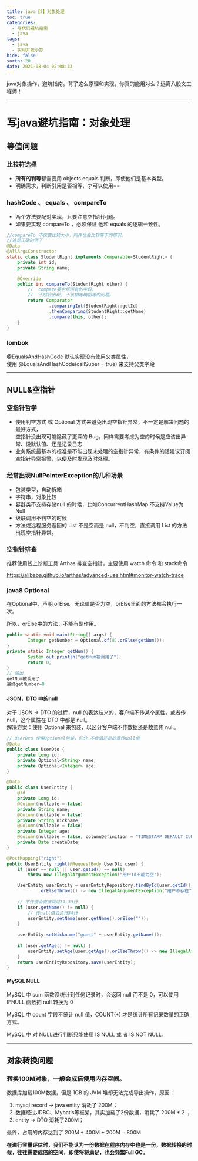 ```yaml
---
title: java【2】对象处理
toc: true
categories:
  - 写代码避坑指南
  - java
tags:
  - java
  - 实用开发小抄
hide: false
sortn: 20
date: 2021-08-04 02:08:33
---
```




java对象操作，避坑指南。背了这么原理和实现，你真的能用对么？远离八股文工程师！
<!-- more -->

------





# 写java避坑指南：对象处理



## 等值问题



### 比较符选择

- **所有的判等**都需要用 objects.equals 判断，即使他们是基本类型。
- 明确需求，判断引用是否相等，才可以使用==



### hashCode 、 equals 、 compareTo

- 两个方法要配对实现，且要注意空指针问题。
- 如果要实现 compareTo ，必须保证 他和 equals 的逻辑一致性。

```java
//compareTo 不仅要比较大小，同样也会比较等于的情况。
//这是正确的例子
@Data
@AllArgsConstructor
static class StudentRight implements Comparable<StudentRight> {
    private int id;
    private String name;

    @Override
    public int compareTo(StudentRight other) {
        //  compare要包括所有的字段，
        //  不然会出现, 不该相等确相等的问题。
        return Comparator
                .comparingInt(StudentRight::getId)
                .thenComparing(StudentRight::getName)
                .compare(this, other);
    }
}
```



### lombok

@EqualsAndHashCode 默认实现没有使用父类属性，<br>使用 @EqualsAndHashCode(callSuper = true) 来支持父类字段



------



## NULL&空指针



### 空指针哲学

- 使用判空方式 或 Optional 方式来避免出现空指针异常，不一定是解决问题的最好方式，<br>空指针没出现可能隐藏了更深的 Bug，同样需要考虑为空的时候是应该出异常、设默认值、还是记录日志
- 业务系统最基本的标准是不能出现未处理的空指针异常，有条件的话建议订阅空指针异常报警，以便及时发现及时处理。



### 经常出现NullPointerException的几种场景

- 包装类型，自动拆箱
- 字符串，对象比较
- 容器类不支持存储null 的时候，比如ConcurrentHashMap 不支持Value为Null
- 级联调用不判空的时候
- 方法或远程服务返回的 List 不是空而是 null，不判空，直接调用 List 的方法出现空指针异常。



### 空指针排查

推荐使用线上诊断工具 Arthas 排查空指针，主要使用 watch 命令 和 stack命令 

https://alibaba.github.io/arthas/advanced-use.html#monitor-watch-trace



### java8 Optional

在Optional中，声明 orElse。无论值是否为空，orElse里面的方法都会执行一次。

所以，orElse中的方法，不能有副作用。

```java
public static void main(String[] args) {
		Integer getNumber = Optional.of(8).orElse(getNum());
}
private static Integer getNum() {
		System.out.println("getNum被调用了");
		return 0;
}
// 输出
getNum被调用了
最终getNumber=8
```



#### JSON，DTO 中的null

对于 JSON -> DTO 的过程，null 的表达歧义的，客户端不传某个属性，或者传null，这个属性在 DTO 中都是 null。<br>解决方案：使用 Optional 来包装，以区分客户端不传数据还是故意传 null。

```java
// UserDto 使用Optional包装，区分 不传值还是故意传null值
@Data
public class UserDto {
    private Long id;
    private Optional<String> name;
    private Optional<Integer> age;
}

@Data
public class UserEntity {
    @Id
    private Long id;
    @Column(nullable = false)
    private String name;
    @Column(nullable = false)
    private String nickname;
    @Column(nullable = false)
    private Integer age;
    @Column(nullable = false, columnDefinition = "TIMESTAMP DEFAULT CURRENT_TIMESTAMP")
    private Date createDate;
}

@PostMapping("right")
public UserEntity right(@RequestBody UserDto user) {
    if (user == null || user.getId() == null)
        throw new IllegalArgumentException("用户Id不能为空");

    UserEntity userEntity = userEntityRepository.findById(user.getId())
            .orElseThrow(() -> new IllegalArgumentException("用户不存在"));
		
    // 不传值会直接跳过31-33行
    if (user.getName() != null) {
      	// 传null值会执行34行
        userEntity.setName(user.getName().orElse(""));
    }
  
    userEntity.setNickname("guest" + userEntity.getName());
  
    if (user.getAge() != null) {
        userEntity.setAge(user.getAge().orElseThrow(() -> new IllegalArgumentException("年龄不能为空")));
    }
    return userEntityRepository.save(userEntity);
}
```



#### MySQL NULL 

MySQL 中 sum 函数没统计到任何记录时，会返回 null 而不是 0，可以使用 IFNULL 函数把 null 转换为 0

MySQL 中 count 字段不统计 null 值，COUNT(*) 才是统计所有记录数量的正确方式。

MySQL 中 对 NULL进行判断只能使用 IS NULL 或 者 IS NOT NULL。







------



## 对象转换问题



### 转换100M对象，一般会成倍使用内存空间。

数据库加载100M数据，但是 1GB 的 JVM 堆却无法完成导出操作，原因：

1. mysql record -> java entity  消耗了 200M；
2. 数据经过JDBC、Mybatis等框架，其实加载了2份数据，消耗了 200M * 2 ；
3. entity -> DTO 消耗了200M；

最终，占用的内存达到了 200M + 400M + 200M = 800M

**在进行容量评估时，我们不能认为一份数据在程序内存中也是一份，数据转换的时候，往往需要成倍的空间，即使将将满足，也会频繁Full GC。**

